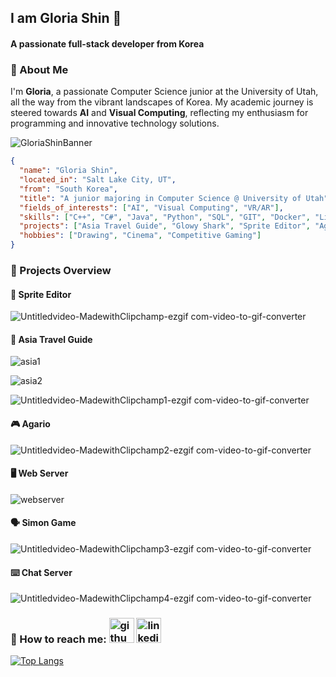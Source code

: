 ## I am Gloria Shin 👋
#### A passionate full-stack developer from Korea


### 👤 About Me


I'm **Gloria**, a passionate Computer Science junior at the University of Utah, all the way from the vibrant landscapes of Korea. 
My academic journey is steered towards **AI** and **Visual Computing**, reflecting my enthusiasm for programming and innovative technology solutions.


![GloriaShinBanner](https://github.com/bestcreator01/bestcreator01/assets/122410772/a30518d1-475e-41f0-a658-fd270992258e)

```json
{
  "name": "Gloria Shin",
  "located_in": "Salt Lake City, UT",
  "from": "South Korea",
  "title": "A junior majoring in Computer Science @ University of Utah",
  "fields_of_interests": ["AI", "Visual Computing", "VR/AR"],
  "skills": ["C++", "C#", "Java", "Python", "SQL", "GIT", "Docker", "Linux", "Arduino", "etc."],
  "projects": ["Asia Travel Guide", "Glowy Shark", "Sprite Editor", "Agario", "Web Server", "Simon Game", "Chat Server"],
  "hobbies": ["Drawing", "Cinema", "Competitive Gaming"]
}
```


### 🔭 Projects Overview

#### 🎨 **Sprite Editor**

![Untitledvideo-MadewithClipchamp-ezgif com-video-to-gif-converter](https://github.com/bestcreator01/bestcreator01/assets/122410772/2f0ac0d6-5f11-4133-b54f-b5c21e69cbaa)




#### 📍 **Asia Travel Guide**

![asia1](https://github.com/bestcreator01/bestcreator01/assets/122410772/3d68251c-215a-4bc5-86aa-23420f42de19)

![asia2](https://github.com/bestcreator01/bestcreator01/assets/122410772/ea15252d-8728-41aa-8214-39dd27c9c671)

![Untitledvideo-MadewithClipchamp1-ezgif com-video-to-gif-converter](https://github.com/bestcreator01/bestcreator01/assets/122410772/520d54a0-f4ef-4101-bd86-cb465a6002af)




#### 🎮 **Agario**

![Untitledvideo-MadewithClipchamp2-ezgif com-video-to-gif-converter](https://github.com/bestcreator01/bestcreator01/assets/122410772/e952ce0e-0ef8-4d27-9e52-89aba7453ce1)




#### 🖥️ **Web Server**

![webserver](https://github.com/bestcreator01/bestcreator01/assets/122410772/bf3ec7d3-e17e-4959-a887-5259a57bdd91)




#### 🗣️ **Simon Game**

![Untitledvideo-MadewithClipchamp3-ezgif com-video-to-gif-converter](https://github.com/bestcreator01/bestcreator01/assets/122410772/afb1511a-b61a-4548-8bb6-eb423c319ef8)




#### ⌨️ **Chat Server**

![Untitledvideo-MadewithClipchamp4-ezgif com-video-to-gif-converter](https://github.com/bestcreator01/bestcreator01/assets/122410772/8f9a937f-d8ca-4c8f-8ddd-b86fea634875)





### 👤 How to reach me: [<img src='https://cdn.jsdelivr.net/npm/simple-icons@3.0.1/icons/github.svg' alt='github' height='40'>](https://github.com/bestcreator01)  [<img src='https://cdn.jsdelivr.net/npm/simple-icons@3.0.1/icons/linkedin.svg' alt='linkedin' height='40'>](https://www.linkedin.com/in/gloria-shin-16b05a230/)

[![Top Langs](https://github-readme-stats.vercel.app/api/top-langs/?username=bestcreator01)](https://github.com/anuraghazra/github-readme-stats)
